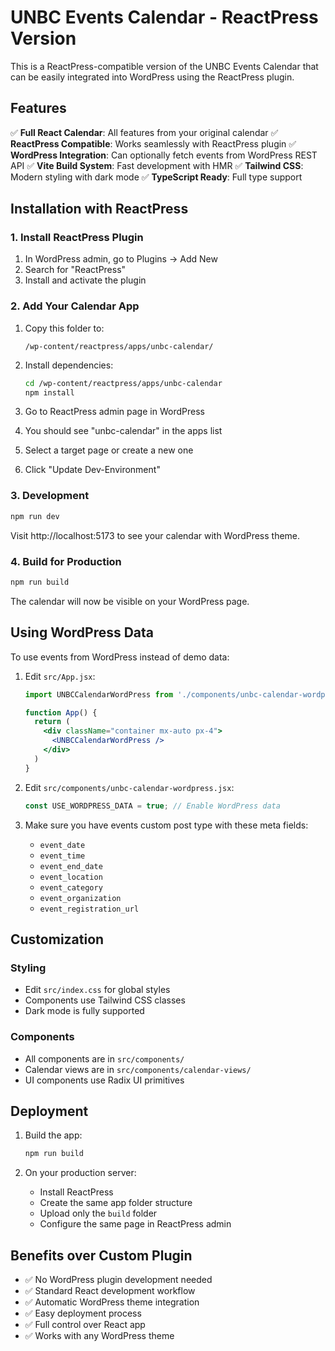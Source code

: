 # UNBC Events Calendar - ReactPress Version

This is a ReactPress-compatible version of the UNBC Events Calendar that can be easily integrated into WordPress using the ReactPress plugin.

## Features

✅ **Full React Calendar**: All features from your original calendar
✅ **ReactPress Compatible**: Works seamlessly with ReactPress plugin
✅ **WordPress Integration**: Can optionally fetch events from WordPress REST API
✅ **Vite Build System**: Fast development with HMR
✅ **Tailwind CSS**: Modern styling with dark mode
✅ **TypeScript Ready**: Full type support

## Installation with ReactPress

### 1. Install ReactPress Plugin

1. In WordPress admin, go to Plugins → Add New
2. Search for "ReactPress"
3. Install and activate the plugin

### 2. Add Your Calendar App

1. Copy this folder to:
   ```
   /wp-content/reactpress/apps/unbc-calendar/
   ```

2. Install dependencies:
   ```bash
   cd /wp-content/reactpress/apps/unbc-calendar
   npm install
   ```

3. Go to ReactPress admin page in WordPress
4. You should see "unbc-calendar" in the apps list
5. Select a target page or create a new one
6. Click "Update Dev-Environment"

### 3. Development

```bash
npm run dev
```

Visit http://localhost:5173 to see your calendar with WordPress theme.

### 4. Build for Production

```bash
npm run build
```

The calendar will now be visible on your WordPress page.

## Using WordPress Data

To use events from WordPress instead of demo data:

1. Edit `src/App.jsx`:
   ```jsx
   import UNBCCalendarWordPress from './components/unbc-calendar-wordpress'
   
   function App() {
     return (
       <div className="container mx-auto px-4">
         <UNBCCalendarWordPress />
       </div>
     )
   }
   ```

2. Edit `src/components/unbc-calendar-wordpress.jsx`:
   ```jsx
   const USE_WORDPRESS_DATA = true; // Enable WordPress data
   ```

3. Make sure you have events custom post type with these meta fields:
   - `event_date`
   - `event_time`
   - `event_end_date`
   - `event_location`
   - `event_category`
   - `event_organization`
   - `event_registration_url`

## Customization

### Styling
- Edit `src/index.css` for global styles
- Components use Tailwind CSS classes
- Dark mode is fully supported

### Components
- All components are in `src/components/`
- Calendar views are in `src/components/calendar-views/`
- UI components use Radix UI primitives

## Deployment

1. Build the app:
   ```bash
   npm run build
   ```

2. On your production server:
   - Install ReactPress
   - Create the same app folder structure
   - Upload only the `build` folder
   - Configure the same page in ReactPress admin

## Benefits over Custom Plugin

- ✅ No WordPress plugin development needed
- ✅ Standard React development workflow
- ✅ Automatic WordPress theme integration
- ✅ Easy deployment process
- ✅ Full control over React app
- ✅ Works with any WordPress theme
